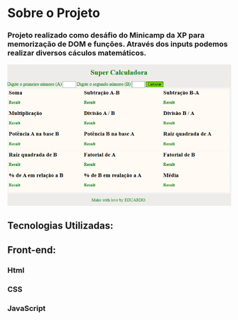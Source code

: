 # Sobre o Projeto
### Projeto realizado como desáfio do Minicamp da XP para memorização de DOM e funções. Através dos inputs podemos realizar diversos cáculos matemáticos.
![image](supercalculadora.png)
## Tecnologias Utilizadas: <br>
## Front-end: <br>
### Html <br>
### CSS <br>
### JavaScript <br>